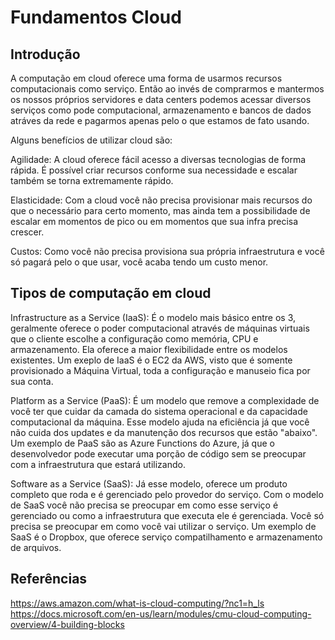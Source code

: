 # Fundamentos Cloud

## Introdução

A computação em cloud oferece uma forma de usarmos recursos computacionais como serviço. Então ao invés de comprarmos e mantermos os nossos próprios servidores e data centers podemos acessar diversos serviços como pode computacional, armazenamento e bancos de dados atráves da rede e pagarmos apenas pelo o que estamos de fato usando.

Alguns benefícios de utilizar cloud são:

Agilidade: A cloud oferece fácil acesso a diversas tecnologias de forma rápida. É possível criar recursos conforme sua necessidade e escalar também se torna extremamente rápido.

Elasticidade: Com a cloud você não precisa provisionar mais recursos do que o necessário para certo momento, mas ainda tem a possibilidade de escalar em momentos de pico ou em momentos que sua infra precisa crescer.

Custos: Como você não precisa provisiona sua própria infraestrutura e você só pagará pelo o que usar, você acaba tendo um custo menor.

## Tipos de computação em cloud

Infrastructure as a Service (IaaS): É o modelo mais básico entre os 3, geralmente oferece o poder computacional através de máquinas virtuais que o cliente escolhe a configuração como memória, CPU e armazenamento. Ela oferece a maior flexibilidade entre os modelos existentes. Um exeplo de IaaS é o EC2 da AWS, visto que é somente provisionado a Máquina Virtual, toda a configuração e manuseio fica por sua conta.

Platform as a Service (PaaS): É um modelo que remove a complexidade de você ter que cuidar da camada do sistema operacional e da capacidade computacional da máquina. Esse modelo ajuda na eficiência já que você não cuida dos updates e da manutenção dos recursos que estão "abaixo". Um exemplo de PaaS são as Azure Functions do Azure, já que o desenvolvedor pode executar uma porção de código sem se preocupar com a infraestrutura que estará utilizando.

Software as a Service (SaaS): Já esse modelo, oferece um produto completo que roda e é gerenciado pelo provedor do serviço. Com o modelo de SaaS você não precisa se preocupar em como esse serviço é gerenciado ou como a infraestrutura que executa ele é gerenciada. Você só precisa se preocupar em como você vai utilizar o serviço. Um exemplo de SaaS é o Dropbox, que oferece serviço compatilhamento e armazenamento de arquivos.

## Referências

https://aws.amazon.com/what-is-cloud-computing/?nc1=h_ls
https://docs.microsoft.com/en-us/learn/modules/cmu-cloud-computing-overview/4-building-blocks